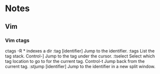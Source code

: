 # Notes

## Vim

### Vim ctags
ctags -R * indexes a dir
:tag [identifier] 	Jump to the identifier.
:tags 	List the tag stack.
Control-] 	Jump to the tag under the cursor.
:tselect 	Select which tag location to go to for the current tag.
Control-t 	Jump back from the current tag.
:stjump [identifier] 	Jump to the identifier in a new split window.
